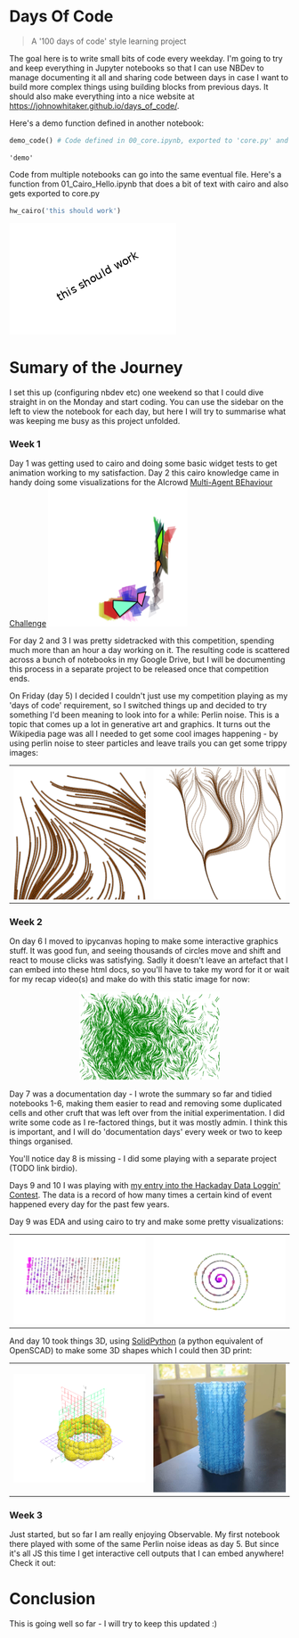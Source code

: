 # Days Of Code
> A '100 days of code' style learning project


The goal here is to write small bits of code every weekday. I'm going to try and keep everything in Jupyter notebooks so that I can use NBDev to manage documenting it all and sharing code between days in case I want to build more complex things using building blocks from previous days. It should also make everything into a nice website at https://johnowhitaker.github.io/days_of_code/.

Here's a demo function defined in another notebook:

```python
demo_code() # Code defined in 00_core.ipynb, exported to 'core.py' and imported at the top of this NB
```




    'demo'



Code from multiple notebooks can go into the same eventual file. Here's a function from 01_Cairo_Hello.ipynb that does a bit of text with cairo and also gets exported to core.py

```python
hw_cairo('this should work')
```


![png](docs/images/output_4_0.png)


# Sumary of the Journey

I set this up (configuring nbdev etc) one weekend so that I could dive straight in on the Monday and start coding. You can use the sidebar on the left to view the notebook for each day, but here I will try to summarise what was keeping me busy as this project unfolded.

### Week 1

Day 1 was getting used to cairo and doing some basic widget tests to get animation working to my satisfaction. Day 2 this cairo knowledge came in handy doing some visualizations for the AIcrowd [Multi-Agent BEhaviour Challenge](https://www.aicrowd.com/challenges/multi-agent-behavior-representation-modeling-measurement-and-applications) 
<img src="notebooks/outputs/mabe_movement_viz.png" style="width: 250px;">

For day 2 and 3 I was pretty sidetracked with this competition, spending much more than an hour a day working on it. The resulting code is scattered across a bunch of notebooks in my Google Drive, but I will be documenting this process in a separate project to be released once that competition ends. 

On Friday (day 5) I decided I couldn't just use my competition playing as my 'days of code' requirement, so I switched things up and decided to try something I'd been meaning to look into for a while: Perlin noise. This is a topic that comes up a lot in generative art and graphics. It turns out the Wikipedia page was all I needed to get some cool images happening - by using perlin noise to steer particles and leave trails you can get some trippy images:

<table><tr>
<td> 
<img src="notebooks/outputs/perlin_turtles.png" alt="Drawing" width="250px"> 
</td>
<td> 
<img src="notebooks/outputs/perlin_turtles2.png" alt="Drawing2" width="250px"> </td>
</tr></table>

### Week 2

On day 6 I moved to ipycanvas hoping to make some interactive graphics stuff. It was good fun, and seeing thousands of circles move and shift and react to mouse clicks was satisfying. Sadly it doesn't leave an artefact that I can embed into these html docs, so you'll have to take my word for it or wait for my recap video(s) and make do with this static image for now:

<div style="width: 50%; display: block; margin-left: auto;  margin-right: auto;">
<img src="notebooks/outputs/perlin_ipycanvas1.png">
</div>

Day 7 was a documentation day - I wrote the summary so far and tidied notebooks 1-6, making them easier to read and removing some duplicated cells and other cruft that was left over from the initial experimentation. I did write some code as I re-factored things, but it was mostly admin. I think this is important, and I will do 'documentation days' every week or two to keep things organised.

You'll notice day 8 is missing - I did some playing with a separate project (TODO link birdio).

Days 9 and 10 I was playing with [my entry into the Hackaday Data Loggin' Contest](https://hackaday.io/project/178286-data-driven-mood-light). The data is a record of how many times a certain kind of event happened every day for the past few years. 

Day 9 was EDA and using cairo to try and make some pretty visualizations:

<table><tr>
<td> 
<img src="notebooks/outputs/day_counts_left_to_right.png" alt="Drawing" width="350px"> </td>
<td> 
<img src="notebooks/outputs/day_counts_spiral.png" alt="Drawing2" width="350px"> </td>
</tr></table>

And day 10 took things 3D, using [SolidPython](https://github.com/SolidCode/SolidPython) (a python equivalent of OpenSCAD) to make some 3D shapes which I could then 3D print:

<table><tr>
<td> 
<img src="notebooks/images/drawing_spheres.png" alt="Drawing" width="350px"> </td>
<td> 
<img src="notebooks/images/3d_print.jpeg" alt="Drawing2" width="350px"> </td>
</tr></table>

### Week 3

Just started, but so far I am really enjoying Observable. My first notebook there played with some of the same Perlin noise ideas as day 5. But since it's all JS this time I get interactive cell outputs that I can embed anywhere! Check it out:

# Conclusion

This is going well so far - I will try to keep this updated :)
